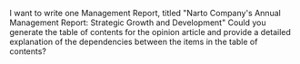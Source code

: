I want to write one Management Report, titled "Narto Company's Annual Management Report: Strategic Growth and Development" Could you generate the table of contents for the opinion article and provide a detailed explanation of the dependencies between the items in the table of contents?